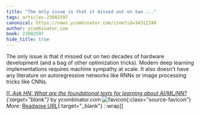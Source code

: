 ```yaml
---
title: "The only issue is that it missed out on two ..."
tags: articles-23082597
canonical: https://news.ycombinator.com/item?id=34312248
author: ycombinator.com
book: 23082597
hide_title: true
---
```


The only issue is that it missed out on two decades of hardware development (and a bag of other optimization tricks). Modern deep learning implementations requires machine sympathy at scale. It also doesn't have any literature on autoregressive networks like RNNs or image processing tricks like CNNs.


[[<cite>_[Ask HN: What are the foundational texts for learning about AI/ML/NN?](https://news.ycombinator.com/item?id=34312248){:target="_blank"}_</cite> by ycombinator.com ![favicon](https://s2.googleusercontent.com/s2/favicons?domain=news.ycombinator.com){:class="source-favicon"}<br>
_More_: [Readwise URL](https://readwise.io/open/452980062){:target="_blank"}
::wrap]]